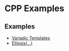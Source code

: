 # CPP Examples

## Examples

* [Variadic Templates](examples/variadictemplates.h)
* [Ellipsis(...)](examples/ellipsis.h)
